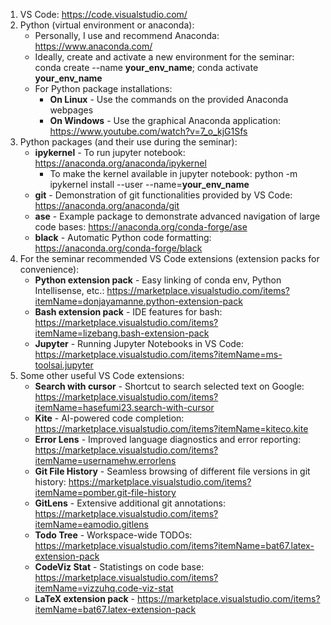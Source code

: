1. VS Code: https://code.visualstudio.com/
2. Python (virtual environment or anaconda):
    - Personally, I use and recommend Anaconda: https://www.anaconda.com/
    - Ideally, create and activate a new environment for the seminar: conda create --name **your_env_name**; conda activate **your_env_name**
    - For Python package installations:
      - **On Linux** - Use the commands on the provided Anaconda webpages
      - **On Windows** - Use the graphical Anaconda application: https://www.youtube.com/watch?v=7_o_kjG1Sfs
3. Python packages (and their use during the seminar):
    - **ipykernel** - To run jupyter notebook: https://anaconda.org/anaconda/ipykernel
      - To make the kernel available in jupyter notebook: python -m ipykernel install --user --name=**your_env_name**
    <!-- - TODO: verify that I need to actually install the conda env for jupyter, or it is done via the jupyter/python extension -->
    - **git** - Demonstration of git functionalities provided by VS Code: https://anaconda.org/anaconda/git
    - **ase** - Example package to demonstrate advanced navigation of large code bases: https://anaconda.org/conda-forge/ase
    - **black** - Automatic Python code formatting: https://anaconda.org/conda-forge/black
4. For the seminar recommended VS Code extensions (extension packs for convenience):
    - **Python extension pack** - Easy linking of conda env, Python Intellisense, etc.: https://marketplace.visualstudio.com/items?itemName=donjayamanne.python-extension-pack
    - **Bash extension pack** - IDE features for bash: https://marketplace.visualstudio.com/items?itemName=lizebang.bash-extension-pack
    - **Jupyter** - Running Jupyter Notebooks in VS Code: https://marketplace.visualstudio.com/items?itemName=ms-toolsai.jupyter
5. Some other useful VS Code extensions:
    - **Search with cursor** - Shortcut to search selected text on Google: https://marketplace.visualstudio.com/items?itemName=hasefumi23.search-with-cursor
    - **Kite** - AI-powered code completion: https://marketplace.visualstudio.com/items?itemName=kiteco.kite
    - **Error Lens** - Improved language diagnostics and error reporting: https://marketplace.visualstudio.com/items?itemName=usernamehw.errorlens
    - **Git File History** - Seamless browsing of different file versions in git history: https://marketplace.visualstudio.com/items?itemName=pomber.git-file-history
    - **GitLens** - Extensive additional git annotations: https://marketplace.visualstudio.com/items?itemName=eamodio.gitlens
    - **Todo Tree** - Workspace-wide TODOs: https://marketplace.visualstudio.com/items?itemName=bat67.latex-extension-pack
    - **CodeViz Stat** - Statistings on code base: https://marketplace.visualstudio.com/items?itemName=vizzuhq.code-viz-stat
    - **LaTeX extension pack** - https://marketplace.visualstudio.com/items?itemName=bat67.latex-extension-pack